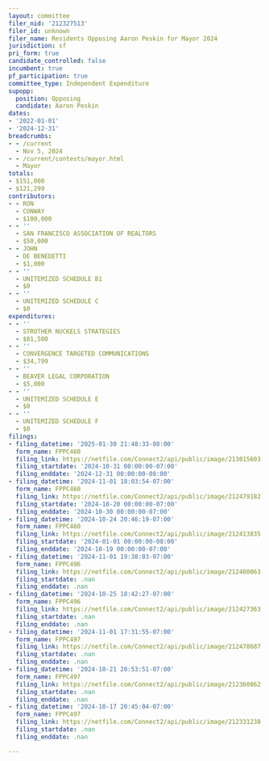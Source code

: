 ```yaml
---
layout: committee
filer_nid: '212327513'
filer_id: unknown
filer_name: Residents Opposing Aaron Peskin for Mayor 2024
jurisdiction: sf
pri_form: true
candidate_controlled: false
incumbent: true
pf_participation: true
committee_type: Independent Expenditure
supopp:
  position: Opposing
  candidate: Aaron Peskin
dates:
- '2022-01-01'
- '2024-12-31'
breadcrumbs:
- - /current
  - Nov 5, 2024
- - /current/contests/mayor.html
  - Mayor
totals:
- $151,000
- $121,299
contributors:
- - RON
  - CONWAY
  - $100,000
- - ''
  - SAN FRANCISCO ASSOCIATION OF REALTORS
  - $50,000
- - JOHN
  - DE BENEDETTI
  - $1,000
- - ''
  - UNITEMIZED SCHEDULE B1
  - $0
- - ''
  - UNITEMIZED SCHEDULE C
  - $0
expenditures:
- - ''
  - STROTHER NUCKELS STRATEGIES
  - $81,500
- - ''
  - CONVERGENCE TARGETED COMMUNICATIONS
  - $34,799
- - ''
  - BEAVER LEGAL CORPORATION
  - $5,000
- - ''
  - UNITEMIZED SCHEDULE E
  - $0
- - ''
  - UNITEMIZED SCHEDULE F
  - $0
filings:
- filing_datetime: '2025-01-30 21:48:33-08:00'
  form_name: FPPC460
  filing_link: https://netfile.com/Connect2/api/public/image/213015603
  filing_startdate: '2024-10-31 00:00:00-07:00'
  filing_enddate: '2024-12-31 00:00:00-08:00'
- filing_datetime: '2024-11-01 18:03:54-07:00'
  form_name: FPPC460
  filing_link: https://netfile.com/Connect2/api/public/image/212479182
  filing_startdate: '2024-10-20 00:00:00-07:00'
  filing_enddate: '2024-10-30 00:00:00-07:00'
- filing_datetime: '2024-10-24 20:46:19-07:00'
  form_name: FPPC460
  filing_link: https://netfile.com/Connect2/api/public/image/212413835
  filing_startdate: '2024-01-01 00:00:00-08:00'
  filing_enddate: '2024-10-19 00:00:00-07:00'
- filing_datetime: '2024-11-01 19:38:03-07:00'
  form_name: FPPC496
  filing_link: https://netfile.com/Connect2/api/public/image/212480063
  filing_startdate: .nan
  filing_enddate: .nan
- filing_datetime: '2024-10-25 18:42:27-07:00'
  form_name: FPPC496
  filing_link: https://netfile.com/Connect2/api/public/image/212427363
  filing_startdate: .nan
  filing_enddate: .nan
- filing_datetime: '2024-11-01 17:31:55-07:00'
  form_name: FPPC497
  filing_link: https://netfile.com/Connect2/api/public/image/212478687
  filing_startdate: .nan
  filing_enddate: .nan
- filing_datetime: '2024-10-21 20:53:51-07:00'
  form_name: FPPC497
  filing_link: https://netfile.com/Connect2/api/public/image/212360862
  filing_startdate: .nan
  filing_enddate: .nan
- filing_datetime: '2024-10-17 20:45:04-07:00'
  form_name: FPPC497
  filing_link: https://netfile.com/Connect2/api/public/image/212331238
  filing_startdate: .nan
  filing_enddate: .nan

---
```

